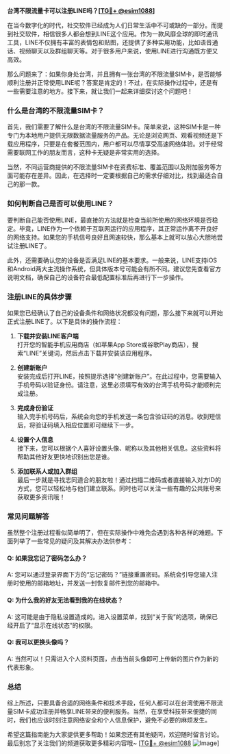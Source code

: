 **台湾不限流量卡可以注册LINE吗？[[TG💪+ @esim1088](https://t.me/s/esim1088)]**

在当今数字化的时代，社交软件已经成为人们日常生活中不可或缺的一部分。而提到社交软件，相信很多人都会想到LINE这个应用。作为一款风靡全球的即时通讯工具，LINE不仅拥有丰富的表情包和贴图，还提供了多种实用功能，比如语音通话、视频聊天以及群组聊天等。对于很多用户来说，使用LINE进行沟通既方便又高效。

那么问题来了：如果你身处台湾，并且拥有一张台湾的不限流量SIM卡，是否能够顺利注册并正常使用LINE呢？答案是肯定的！不过，在实际操作过程中，还是有一些需要注意的地方。接下来，就让我们一起来详细探讨这个问题吧！

### **什么是台湾的不限流量SIM卡？**

首先，我们需要了解什么是台湾的不限流量SIM卡。简单来说，这种SIM卡是一种专门为本地用户提供无限数据流量服务的产品。无论是浏览网页、观看视频还是下载应用程序，只要是在套餐范围内，用户都可以尽情享受高速网络体验。对于经常需要联网工作的朋友而言，这种卡无疑是非常实用的选择。

当然，不同运营商提供的不限流量SIM卡在资费标准、覆盖范围以及附加服务等方面可能存在差异。因此，在选择时一定要根据自己的需求仔细对比，找到最适合自己的那一款。

### **如何判断自己是否可以使用LINE？**

要判断自己能否使用LINE，最直接的方法就是检查当前所使用的网络环境是否稳定。毕竟，LINE作为一个依赖于互联网运行的应用程序，其正常运作离不开良好的网络支持。如果您的手机信号良好且网速较快，那么基本上就可以放心大胆地尝试注册LINE了。

此外，还需要确认您的设备是否满足LINE的基本要求。一般来说，LINE支持iOS和Android两大主流操作系统，但具体版本号可能会有所不同。建议您先查看官方说明文档，确保自己的设备符合最低配置标准后再进行下一步操作。

### **注册LINE的具体步骤**

如果您已经确认了自己的设备条件和网络状况都没有问题，那么接下来就可以开始正式注册LINE了。以下是具体的操作流程：

1. **下载并安装LINE客户端**  
   打开您的智能手机应用商店（如苹果App Store或谷歌Play商店），搜索“LINE”关键词，然后点击下载并安装该应用程序。

2. **创建新账户**  
   安装完成后打开LINE，按照提示选择“创建新账户”。在此过程中，您需要输入手机号码以验证身份。请注意，这里必须填写有效的台湾手机号码才能顺利完成注册。

3. **完成身份验证**  
   输入完手机号码后，系统会向您的手机发送一条包含验证码的消息。收到短信后，将验证码填入相应位置即可继续下一步。

4. **设置个人信息**  
   接下来，您可以根据个人喜好设置头像、昵称以及其他相关信息。这些资料将帮助其他好友更快地识别出您是谁。

5. **添加联系人或加入群组**  
   最后一步就是寻找志同道合的朋友啦！通过扫描二维码或者直接输入对方ID的方式，您可以轻松地与他们建立联系。同时也可以关注一些有趣的公共账号来获取更多资讯哦！

### **常见问题解答**

虽然整个注册过程看似简单明了，但在实际操作中难免会遇到各种各样的难题。下面列举了一些常见的疑问及其解决办法供参考：

#### Q: 如果我忘记了密码怎么办？
A: 您可以通过登录界面下方的“忘记密码？”链接重置密码。系统会引导您输入注册时使用的邮箱地址，并发送一封恢复邮件到您的邮箱中。

#### Q: 为什么我的好友无法看到我的在线状态？
A: 这可能是由于隐私设置造成的。进入设置菜单，找到“关于我”的选项，确保已经开启了“显示在线状态”的权限。

#### Q: 我可以更换头像吗？
A: 当然可以！只需进入个人资料页面，点击当前头像即可上传新的图片作为新的代表形象。

### **总结**

综上所述，只要具备合适的网络条件和技术手段，任何人都可以在台湾使用不限流量SIM卡成功注册并畅享LINE带来的便利服务。当然，在享受科技带来便捷的同时，我们也应该时刻注意网络安全和个人信息保护，避免不必要的麻烦发生。

希望这篇指南能为大家提供更多帮助！如果您还有其他疑问，欢迎随时留言讨论。最后别忘了关注我们的频道获取更多精彩内容哦~ [[TG💪+ @esim1088](https://t.me/s/esim1088) ![Image](https://i.postimg.cc/4NQfJmqS/Snipaste-2025-05-13-00-14-12.png)]